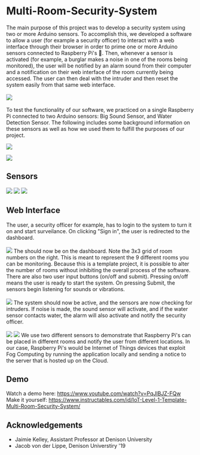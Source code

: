 # Multi-Room-Security-System
The main purpose of this project was to develop a security system using two or more Arduino sensors. To accomplish this, we developed a software to allow a user (for example a security officer) to interact with a web interface through their browser in order to prime one or more Arduino sensors connected to Raspberry Pi's :apple:. Then, whenever a sensor is activated (for example, a burglar makes a noise in one of the rooms being monitored), the user will be notified by an alarm sound from their computer and a notification on their web interface of the room currently being accessed. The user can then deal with the intruder and then reset the system easily from that same web interface. <br /> <br />
![](images/hardware.png)
<br /> <br />
To test the functionality of our software, we practiced on a single Raspberry Pi connected to two Arduino sensors: Big Sound Sensor, and Water Detection Sensor. The following includes some background information on these sensors as well as how we used them to fulfill the purposes of our project.

![](images/soundsensor.png)

![](images/watersensor.png)
## Sensors
![](images/VeryProfessionalSensor-page-001.jpg)
![](images/BigSoundSensor-page-001.jpg)
![](images/BigSoundSensor-page-002.jpg)
## Web Interface
The user, a security officer for example, has to login to the system to turn it on and start surveilance. On clicking "Sign in", the user is redirected to the dashboard. <br /> <br />
![](images/login.png)
The should now be on the dashboard. Note the 3x3 grid of room numbers on the right. This is meant to represent the 9 different rooms you can be monitoring. Because this is a template project, it is possible to alter the number of rooms without inhibiting the overall process of the software. There are also two user input buttons (on/off and submit). Pressing on/off means the user is ready to start the system. On pressing Submit, the sensors begin listening for sounds or vibrations. <br /> <br />
![](images/warehouse.png)
The system should now be active, and the sensors are now checking for intruders. If noise is made, the sound sensor will activate, and if the water sensor contacts water, the alarm will also activate and notify the security officer. <br /> <br />
![](images/room1.png)
![](images/room5.png)
We use two different sensors to demonstrate that Raspberry Pi's can be placed in different rooms and notify the user from different locations. In our case, Raspberry Pi's would be Internet of Things devices that exploit Fog Computing by running the application locally and sending a notice to the server that is hosted up on the Cloud. 
## Demo
Watch a demo here: https://www.youtube.com/watch?v=PqJlBJZ-FQw <br />
Make it yourself: https://www.instructables.com/id/IoT-Level-1-Template-Multi-Room-Security-System/
## Acknowledgements
* Jaimie Kelley, Assistant Professor at Denison University 
* Jacob von der Lippe, Denison Universtiry '19
